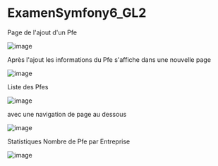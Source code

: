 # ExamenSymfony6_GL2
Page de l'ajout d'un Pfe

![image](https://user-images.githubusercontent.com/73075992/167262667-0d65aead-469d-4d6b-bd2d-1d5ae9b4989a.png)

Après l'ajout les informations du Pfe s'affiche dans une nouvelle page

![image](https://user-images.githubusercontent.com/73075992/167262770-b75a7fd1-cee0-4aee-898f-d76cc3d7afb4.png)

Liste des Pfes

![image](https://user-images.githubusercontent.com/73075992/167262806-b3b1457b-8c30-4e1d-a7fe-5ed2867f950b.png)

avec une navigation de page au dessous 

![image](https://user-images.githubusercontent.com/73075992/167262842-3bcfb909-62c7-4d88-b0f7-421a553a2b57.png)

Statistiques Nombre de Pfe par Entreprise

![image](https://user-images.githubusercontent.com/73075992/168142386-224f7e37-e2e2-43de-b22e-8a0b33290aef.png)
